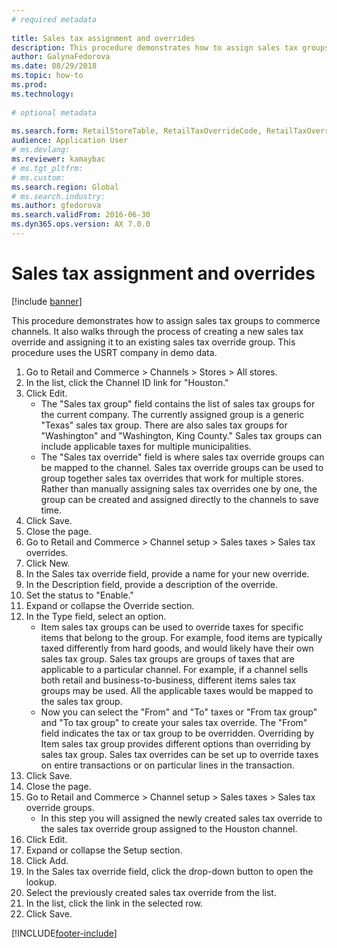 ```yaml
--- 
# required metadata 
 
title: Sales tax assignment and overrides
description: This procedure demonstrates how to assign sales tax groups to commerce channels. 
author: GalynaFedorova
ms.date: 08/29/2018
ms.topic: how-to 
ms.prod:  
ms.technology:  
 
# optional metadata 
 
ms.search.form: RetailStoreTable, RetailTaxOverrideCode, RetailTaxOverrideGroup   
audience: Application User 
# ms.devlang:  
ms.reviewer: kamaybac
# ms.tgt_pltfrm:  
# ms.custom:  
ms.search.region: Global
# ms.search.industry: 
ms.author: gfedorova
ms.search.validFrom: 2016-06-30 
ms.dyn365.ops.version: AX 7.0.0 
---
```

# Sales tax assignment and overrides

[!include [banner](../../includes/banner.md)]

This procedure demonstrates how to assign sales tax groups to commerce channels. It also walks through the process of creating a new sales tax override and assigning it to an existing sales tax override group. This procedure uses the USRT company in demo data.

1. Go to Retail and Commerce > Channels > Stores > All stores.
2. In the list, click the Channel ID link for "Houston."
3. Click Edit.
    * The "Sales tax group" field contains the list of sales tax groups for the current company. The currently assigned group is a generic "Texas" sales tax group. There are also sales tax groups for "Washington" and "Washington, King County." Sales tax groups can include applicable taxes for multiple municipalities.  
    * The "Sales tax override" field is where sales tax override groups can be mapped to the channel. Sales tax override groups can be used to group together sales tax overrides that work for multiple stores. Rather than manually assigning sales tax overrides one by one, the group can be created and assigned directly to the channels to save time.  
4. Click Save.
5. Close the page.
6. Go to Retail and Commerce > Channel setup > Sales taxes > Sales tax overrides.
7. Click New.
8. In the Sales tax override field, provide a name for your new override.
9. In the Description field, provide a description of the override.
10. Set the status to "Enable."
11. Expand or collapse the Override section.
12. In the Type field, select an option.
    * Item sales tax groups can be used to override taxes for specific items that belong to the group. For example, food items are typically taxed differently from hard goods, and would likely have their own sales tax group. Sales tax groups are groups of taxes that are applicable to a particular channel. For example, if a channel sells both retail and business-to-business, different items sales tax groups may be used. All the applicable taxes would be mapped to the sales tax group.  
    * Now you can select the "From" and "To" taxes or "From tax group" and "To tax group" to create your sales tax override. The "From" field indicates the tax or tax group to be overridden. Overriding by Item sales tax group provides different options than overriding by sales tax group. Sales tax overrides can be set up to override taxes on entire transactions or on particular lines in the transaction.  
13. Click Save.
14. Close the page.
15. Go to Retail and Commerce > Channel setup > Sales taxes > Sales tax override groups.
    * In this step you will assigned the newly created sales tax override to the sales tax override group assigned to the Houston channel.  
16. Click Edit.
17. Expand or collapse the Setup section.
18. Click Add.
19. In the Sales tax override field, click the drop-down button to open the lookup.
20. Select the previously created sales tax override from the list.
21. In the list, click the link in the selected row.
22. Click Save.



[!INCLUDE[footer-include](../../../includes/footer-banner.md)]